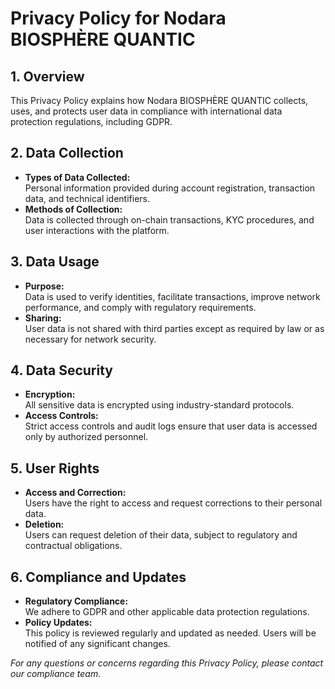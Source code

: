 # Privacy Policy for Nodara BIOSPHÈRE QUANTIC

## 1. Overview

This Privacy Policy explains how Nodara BIOSPHÈRE QUANTIC collects, uses, and protects user data in compliance with international data protection regulations, including GDPR.

## 2. Data Collection

- **Types of Data Collected:**  
  Personal information provided during account registration, transaction data, and technical identifiers.
- **Methods of Collection:**  
  Data is collected through on-chain transactions, KYC procedures, and user interactions with the platform.

## 3. Data Usage

- **Purpose:**  
  Data is used to verify identities, facilitate transactions, improve network performance, and comply with regulatory requirements.
- **Sharing:**  
  User data is not shared with third parties except as required by law or as necessary for network security.

## 4. Data Security

- **Encryption:**  
  All sensitive data is encrypted using industry-standard protocols.
- **Access Controls:**  
  Strict access controls and audit logs ensure that user data is accessed only by authorized personnel.

## 5. User Rights

- **Access and Correction:**  
  Users have the right to access and request corrections to their personal data.
- **Deletion:**  
  Users can request deletion of their data, subject to regulatory and contractual obligations.

## 6. Compliance and Updates

- **Regulatory Compliance:**  
  We adhere to GDPR and other applicable data protection regulations.
- **Policy Updates:**  
  This policy is reviewed regularly and updated as needed. Users will be notified of any significant changes.

*For any questions or concerns regarding this Privacy Policy, please contact our compliance team.*

